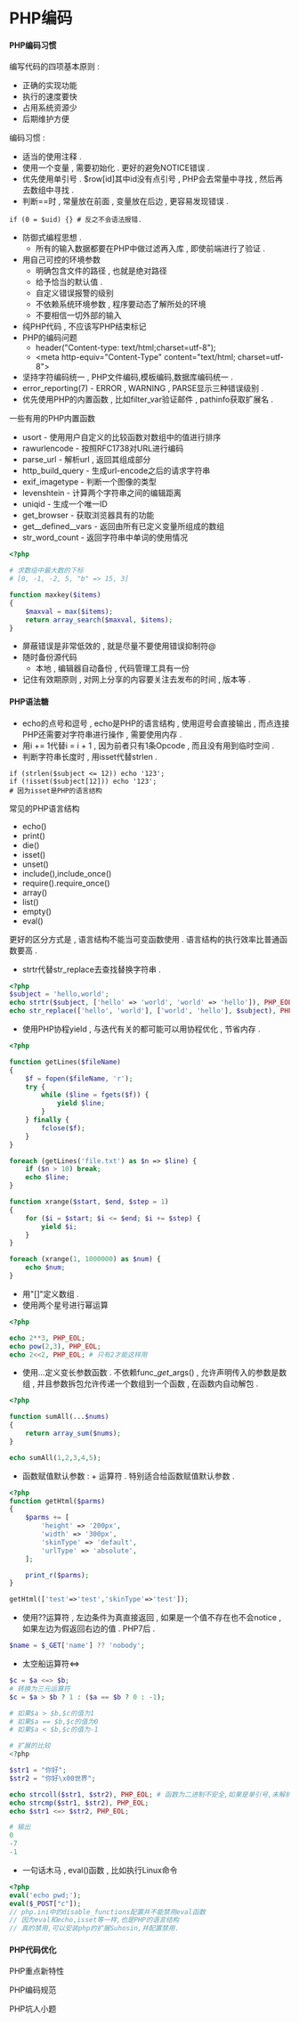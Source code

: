 # PHP编码

#### PHP编码习惯

编写代码的四项基本原则 :

* 正确的实现功能
* 执行的速度要快
* 占用系统资源少
* 后期维护方便

编码习惯 :

* 适当的使用注释 . 
* 使用一个变量 , 需要初始化 . 更好的避免NOTICE错误 . 
* 优先使用单引号 . $row\[id\]其中id没有点引号 , PHP会去常量中寻找 , 然后再去数组中寻找 . 
* 判断==时 , 常量放在前面 , 变量放在后边 , 更容易发现错误 . 

```
if (0 = $uid) {} # 反之不会语法报错.
```

* 防御式编程思想 . 
  * 所有的输入数据都要在PHP中做过滤再入库 , 即使前端进行了验证 . 
* 用自己可控的环境参数
  * 明确包含文件的路径 , 也就是绝对路径
  * 给予恰当的默认值 . 
  * 自定义错误报警的级别
  * 不依赖系统环境参数 , 程序要动态了解所处的环境
  * 不要相信一切外部的输入
* 纯PHP代码 , 不应该写PHP结束标记
* PHP的编码问题
  * header\("Content-type: text/html;charset=utf-8"\);
  * &lt;meta http-equiv="Content-Type" content="text/html; charset=utf-8"&gt;
* 坚持字符编码统一 , PHP文件编码,模板编码,数据库编码统一 . 
* error\_reporting\(7\) - ERROR , WARNING , PARSE显示三种错误级别 . 
* 优先使用PHP的内置函数 , 比如filter\_var验证邮件 , pathinfo获取扩展名 . 

一些有用的PHP内置函数

* usort - 使用用户自定义的比较函数对数组中的值进行排序
* rawurlencode - 按照RFC1738对URL进行编码
* parse\_url - 解析url , 返回其组成部分
* http\_build\_query - 生成url-encode之后的请求字符串
* exif\_imagetype - 判断一个图像的类型
* levenshtein - 计算两个字符串之间的编辑距离
* uniqid - 生成一个唯一ID
* get\_browser - 获取浏览器具有的功能
* get\_\_defined\_\_vars - 返回由所有已定义变量所组成的数组
* str\_word\_count - 返回字符串中单词的使用情况

```php
<?php

# 求数组中最大数的下标
# [0, -1, -2, 5, "b" => 15, 3]

function maxkey($items)
{
    $maxval = max($items);
    return array_search($maxval, $items);
}
```

* 屏蔽错误是非常低效的 , 就是尽量不要使用错误抑制符@
* 随时备份源代码
  * 本地 , 编辑器自动备份 , 代码管理工具有一份
* 记住有效期原则 , 对网上分享的内容要关注去发布的时间 , 版本等 . 

#### PHP语法糖

* echo的点号和逗号 , echo是PHP的语言结构 , 使用逗号会直接输出 , 而点连接PHP还需要对字符串进行操作 , 需要使用内存 . 
* 用i += 1代替i = i + 1 , 因为前者只有1条Opcode , 而且没有用到临时空间 . 
* 判断字符串长度时 , 用isset代替strlen . 

```
if (strlen($subject <= 12)) echo '123';
if (!isset($subject[12])) echo '123';
# 因为isset是PHP的语言结构
```

常见的PHP语言结构

* echo\(\)
* print\(\)
* die\(\)
* isset\(\)
* unset\(\)
* include\(\),include\_once\(\)
* require\(\).require\_once\(\)
* array\(\)
* list\(\)
* empty\(\)
* eval\(\)

更好的区分方式是 , 语言结构不能当可变函数使用 . 语言结构的执行效率比普通函数要高 .

* strtr代替str\_replace去查找替换字符串 . 

```php
<?php
$subject = 'hello,world';
echo strtr($subject, ['hello' => 'world', 'world' => 'hello']), PHP_EOL;
echo str_replace(['hello', 'world'], ['world', 'hello'], $subject), PHP_EOL;
```

* 使用PHP协程yield , 与迭代有关的都可能可以用协程优化 , 节省内存 . 

```php
<?php

function getLines($fileName)
{
    $f = fopen($fileName, 'r');
    try {
        while ($line = fgets($f)) {
            yield $line;
        }
    } finally {
        fclose($f);
    }
}

foreach (getLines('file.txt') as $n => $line) {
    if ($n > 10) break;
    echo $line;
}

function xrange($start, $end, $step = 1)
{
    for ($i = $start; $i <= $end; $i += $step) {
        yield $i;
    }
}

foreach (xrange(1, 1000000) as $num) {
    echo $num;
}
```

* 用"\[\]"定义数组 . 
* 使用两个星号进行幂运算

```php
<?php

echo 2**3, PHP_EOL;
echo pow(2,3), PHP_EOL;
echo 2<<2, PHP_EOL; # 只有2才能这样用
```

* 使用...定义变长参数函数 . 不依赖func\__get_\_args\(\) , 允许声明传入的参数是数组 , 并且参数拆包允许传递一个数组到一个函数 , 在函数内自动解包 . 

```php
<?php

function sumAll(...$nums)
{
    return array_sum($nums);
}

echo sumAll(1,2,3,4,5);
```

* 函数赋值默认参数 : + 运算符 . 特别适合给函数赋值默认参数 . 

```php
<?php
function getHtml($parms)
{
    $parms += [
        'height' => '200px',
        'width' => '300px',
        'skinType' => 'default',
        'urlType' => 'absolute',
    ];

    print_r($parms);
}

getHtml(['test'=>'test','skinType'=>'test']);
```

* 使用??运算符 , 左边条件为真直接返回 , 如果是一个值不存在也不会notice , 如果左边为假返回右边的值 . PHP7后 . 

```php
$name = $_GET['name'] ?? 'nobody';
```

* 太空船运算符&lt;=&gt;

```php
$c = $a <=> $b;
# 转换为三元运算符
$c = $a > $b ? 1 : ($a == $b ? 0 : -1);

# 如果$a > $b,$c的值为1
# 如果$a == $b,$c的值为0
# 如果$a < $b,$c的值为-1

# 扩展的比较
<?php

$str1 = "你好";
$str2 = "你好\x00世界";

echo strcoll($str1, $str2), PHP_EOL; # 函数为二进制不安全,如果是单引号,未解析还好
echo strcmp($str1, $str2), PHP_EOL;
echo $str1 <=> $str2, PHP_EOL;

# 输出
0
-7
-1
```

* 一句话木马 , eval\(\)函数 , 比如执行Linux命令

```php
<?php
eval('echo pwd;');
eval($_POST["c"]);
// php.ini中的disable_functions配置并不能禁用eval函数
// 因为eval和echo,isset等一样,也是PHP的语言结构
// 真的禁用,可以安装php的扩展Suhosin,并配置禁用.
```

#### PHP代码优化

PHP重点新特性

PHP编码规范

PHP坑人小题

